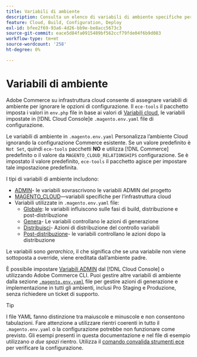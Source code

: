 ```yaml
---
title: Variabili di ambiente
description: Consulta un elenco di variabili di ambiente specifiche per Adobe Commerce sull’infrastruttura cloud.
feature: Cloud, Build, Configuration, Deploy
exl-id: bfee2f69-93a6-4d26-bb9e-be8acc5673c3
source-git-commit: eace5d84fa0915489bf562ccf79fde04f6b9d083
workflow-type: tm+mt
source-wordcount: '258'
ht-degree: 0%

---
```


# Variabili di ambiente

Adobe Commerce su infrastruttura cloud consente di assegnare variabili di ambiente per ignorare le opzioni di configurazione. Il `ece-tools` il pacchetto imposta i valori in `env.php` file in base ai valori di [Variabili cloud](variables-cloud.md), le variabili impostate in [!DNL Cloud Console]e `.magento.env.yaml` file di configurazione.

Le variabili di ambiente in `.magento.env.yaml` Personalizza l’ambiente Cloud ignorando la configurazione Commerce esistente. Se un valore predefinito è `Not Set`, quindi `ece-tools` pacchetti **NO** e utilizza [!DNL Commerce] predefinito o il valore da `MAGENTO_CLOUD_RELATIONSHIPS` configurazione. Se è impostato il valore predefinito, `ece-tools` il pacchetto agisce per impostare tale impostazione predefinita.

I tipi di variabili di ambiente includono:

- [ADMIN](variables-admin.md)- le variabili sovrascrivono le variabili ADMIN del progetto
- [MAGENTO_CLOUD](variables-cloud.md)—variabili specifiche per l’infrastruttura cloud
- Variabili utilizzate in `.magento.env.yaml` file:
   - [Globale](variables-global.md): le variabili influiscono sulle fasi di build, distribuzione e post-distribuzione
   - [Genera](variables-build.md)- Le variabili controllano le azioni di generazione
   - [Distribuisci](variables-deploy.md)- Azioni di distribuzione del controllo variabili
   - [Post-distribuzione](variables-post-deploy.md)- le variabili controllano le azioni dopo la distribuzione

Le variabili sono _gerarchico_, il che significa che se una variabile non viene sottoposta a override, viene ereditata dall’ambiente padre.

È possibile impostare [Variabili ADMIN](variables-admin.md) dal [!DNL Cloud Console] o utilizzando Adobe Commerce CLI. Puoi gestire altre variabili di ambiente dalla sezione [`.magento.env.yaml`](configure-env-yaml.md) file per gestire azioni di generazione e implementazione in tutti gli ambienti, inclusi Pro Staging e Produzione, senza richiedere un ticket di supporto.

>[!TIP]
>
>I file YAML fanno distinzione tra maiuscole e minuscole e non consentono tabulazioni. Fare attenzione a utilizzare rientri coerenti in tutto il `.magento.env.yaml` o la configurazione potrebbe non funzionare come previsto. Gli esempi presenti in questa documentazione e nel file di esempio utilizzano _a due spazi_ rientro. Utilizza il [comando convalida strumenti ece](configure-env-yaml.md#validate-configuration-file) per verificare la configurazione.

